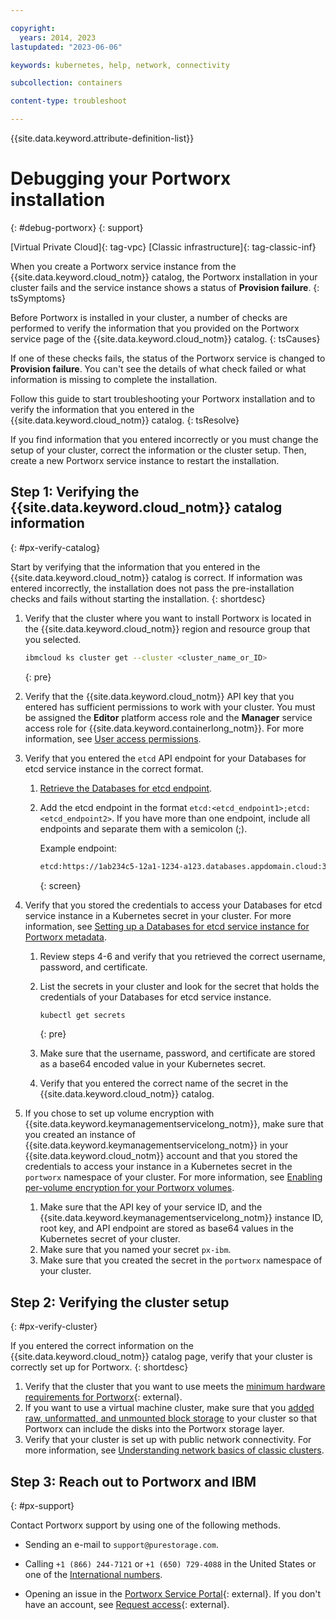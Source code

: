 ```yaml
---

copyright: 
  years: 2014, 2023
lastupdated: "2023-06-06"

keywords: kubernetes, help, network, connectivity

subcollection: containers

content-type: troubleshoot

---
```



{{site.data.keyword.attribute-definition-list}}





# Debugging your Portworx installation
{: #debug-portworx}
{: support}

[Virtual Private Cloud]{: tag-vpc} [Classic infrastructure]{: tag-classic-inf}




When you create a Portworx service instance from the {{site.data.keyword.cloud_notm}} catalog, the Portworx installation in your cluster fails and the service instance shows a status of **Provision failure**.
{: tsSymptoms}


Before Portworx is installed in your cluster, a number of checks are performed to verify the information that you provided on the Portworx service page of the {{site.data.keyword.cloud_notm}} catalog.
{: tsCauses} 

If one of these checks fails, the status of the Portworx service is changed to **Provision failure**. You can't see the details of what check failed or what information is missing to complete the installation.


Follow this guide to start troubleshooting your Portworx installation and to verify the information that you entered in the {{site.data.keyword.cloud_notm}} catalog.
{: tsResolve}

If you find information that you entered incorrectly or you must change the setup of your cluster, correct the information or the cluster setup. Then, create a new Portworx service instance to restart the installation.

## Step 1: Verifying the {{site.data.keyword.cloud_notm}} catalog information
{: #px-verify-catalog}

Start by verifying that the information that you entered in the {{site.data.keyword.cloud_notm}} catalog is correct. If information was entered incorrectly, the installation does not pass the pre-installation checks and fails without starting the installation.
{: shortdesc}

1. Verify that the cluster where you want to install Portworx is located in the {{site.data.keyword.cloud_notm}} region and resource group that you selected.
    ```sh
    ibmcloud ks cluster get --cluster <cluster_name_or_ID>
    ```
    {: pre}

2. Verify that the {{site.data.keyword.cloud_notm}} API key that you entered has sufficient permissions to work with your cluster. You must be assigned the **Editor** platform access role and the **Manager** service access role for {{site.data.keyword.containerlong_notm}}. For more information, see [User access permissions](/docs/containers?topic=containers-access_reference).
3. Verify that you entered the `etcd` API endpoint for your Databases for etcd service instance in the correct format.  

    1. [Retrieve the Databases for etcd endpoint](/docs/containers?topic=containers-storage_portworx_kv_store).
    2. Add the etcd endpoint in the format `etcd:<etcd_endpoint1>;etcd:<etcd_endpoint2>`. If you have more than one endpoint, include all endpoints and separate them with a semicolon (;).

        Example endpoint:
        ```sh
        etcd:https://1ab234c5-12a1-1234-a123.databases.appdomain.cloud:32059
        ```
        {: screen}

4. Verify that you stored the credentials to access your Databases for etcd service instance in a Kubernetes secret in your cluster. For more information, see [Setting up a Databases for etcd service instance for Portworx metadata](/docs/containers?topic=containers-storage_portworx_kv_store).
    1. Review steps 4-6 and verify that you retrieved the correct username, password, and certificate.
    2. List the secrets in your cluster and look for the secret that holds the credentials of your Databases for etcd service instance.
        ```sh
        kubectl get secrets
        ```
        {: pre}

    3. Make sure that the username, password, and certificate are stored as a base64 encoded value in your Kubernetes secret.
    4. Verify that you entered the correct name of the secret in the {{site.data.keyword.cloud_notm}} catalog.
5. If you chose to set up volume encryption with {{site.data.keyword.keymanagementservicelong_notm}}, make sure that you created an instance of {{site.data.keyword.keymanagementservicelong_notm}} in your {{site.data.keyword.cloud_notm}} account and that you stored the credentials to access your instance in a Kubernetes secret in the `portworx` namespace of your cluster. For more information, see [Enabling per-volume encryption for your Portworx volumes](/docs/containers?topic=containers-storage_portworx_encryption).
    1. Make sure that the API key of your service ID, and the {{site.data.keyword.keymanagementservicelong_notm}} instance ID, root key, and API endpoint are stored as base64 values in the Kubernetes secret of your cluster.
    2. Make sure that you named your secret `px-ibm`.
    3. Make sure that you created the secret in the `portworx` namespace of your cluster.

## Step 2: Verifying the cluster setup
{: #px-verify-cluster}

If you entered the correct information on the {{site.data.keyword.cloud_notm}} catalog page, verify that your cluster is correctly set up for Portworx.
{: shortdesc}

1. Verify that the cluster that you want to use meets the [minimum hardware requirements for Portworx](https://docs.portworx.com/start-here-installation/){: external}.
2. If you want to use a virtual machine cluster, make sure that you [added raw, unformatted, and unmounted block storage](/docs/openshift?topic=openshift-utilities#manual_block) to your cluster so that Portworx can include the disks into the Portworx storage layer.
3. Verify that your cluster is set up with public network connectivity. For more information, see [Understanding network basics of classic clusters](/docs/containers?topic=containers-plan_clusters).

## Step 3: Reach out to Portworx and IBM
{: #px-support}

Contact Portworx support by using one of the following methods.

- Sending an e-mail to `support@purestorage.com`.

- Calling `+1 (866) 244-7121` or `+1 (650) 729-4088` in the United States or one of the [International numbers](https://support.purestorage.com/Pure_Storage_Technical_Services/Technical_Services_Information/Contact_Us).

- Opening an issue in the [Portworx Service Portal](https://support.purestorage.com/Pure_Storage_Technical_Services/Technical_Services_Information/Contact_Us){: external}. If you don't have an account, see [Request access](https://purestorage.my.site.com/customers/CustomerAccessRequest){: external}.





